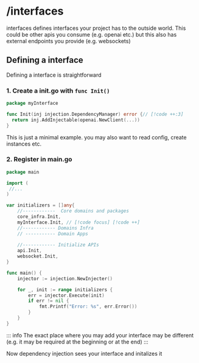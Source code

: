 # /interfaces
interfaces defines interfaces your project has to the outside world.
This could be other apis you consume (e.g. openai etc.) but this also has external endpoints you provide (e.g. websockets)



## Defining a interface
Defining a interface is straightforward


### 1. Create a init.go with `func Init()`
```go
package myInterface

func Init(inj injection.DependencyManager) error {// [!code ++:3]
  return inj.AddInjectable(openai.NewClient(...))
}
```
This is just a minimal example. you may also want to read config, create instances etc.

### 2. Register in main.go
```go
package main

import (
 //...
)

var initializers = []any{
	//------------  Core domains and packages
	core_infra.Init,
    myInterface.Init, // [!code focus] [!code ++]
	//------------ Domains Infra
	// ----------- Domain Apps
	
	//------------ Initialize APIs
	api.Init,
	websocket.Init,
}

func main() {
	injector := injection.NewInjecter()

	for _, init := range initializers {
		err = injector.Execute(init)
		if err != nil {
			fmt.Printf("Error: %s", err.Error())
		}
	}
}
```
::: info
The exact place where you may add your interface may be different (e.g. it may be required at the beginning or at the end)
:::

Now dependency injection sees your interface and initalizes it